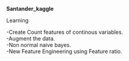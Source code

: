 **Santander_kaggle**  

Learning  

-Create Count features of continous variables.  
-Augment the data.  
-Non normal naive bayes.  
-New Feature Engineering using Feature ratio.  
